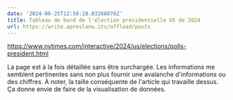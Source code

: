 ```yaml
---
date: '2024-06-25T12:58:18.03266076Z'
title: Tableau de bord de l'élection présidentielle US de 2024
url: https://write.apreslanu.its/offload/posts
---
```


https://www.nytimes.com/interactive/2024/us/elections/polls-president.html

La page est à la fois détaillée sans être surchargée. Les informations me semblent pertinentes sans non plus fournir une avalanche d'informations ou des chiffres. À noter, la taille conséquente de l'article qui travaille dessus. Ça donne envie de faire de la visualisation de données.